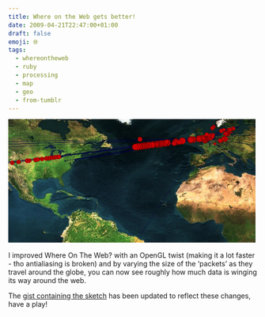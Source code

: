 ```yaml
---
title: Where on the Web gets better!
date: 2009-04-21T22:47:00+01:00
draft: false
emoji: 🌐
tags:
  - whereontheweb
  - ruby
  - processing
  - map
  - geo
  - from-tumblr
---
```

![A terrain map of the earth over the Atlantic, showing different sized red dots moving between the UK and other places on earth](./screencap.jpg)

I improved Where On The Web? with an OpenGL twist (making it a lot faster - tho antialiasing is broken) and by varying the size of the ‘packets’ as they travel around the globe, you can now see roughly how much data is winging its way around the web.

The [gist containing the sketch](https://gist.github.com/jphastings/98878) has been updated to reflect these changes, have a play!
